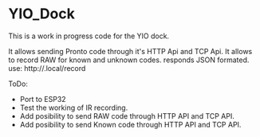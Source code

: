 # YIO_Dock

This is a work in progress code for the YIO dock.

It allows sending Pronto code through it's HTTP Api and TCP Api.
It allows to record RAW for known and unknown codes. responds JSON formated. use: http://<mdnsname>.local/record

ToDo:

- Port to ESP32
- Test the working of IR recording.
- Add posibility to send RAW code through HTTP API and TCP API.
- Add posibility to send Known code through HTTP API and TCP API.

